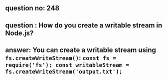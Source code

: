 
      
## question no: 248

## question : How do you create a writable stream in Node.js?

## answer: You can create a writable stream using `fs.createWriteStream()`: `const fs = require('fs'); const writableStream = fs.createWriteStream('output.txt');`
      
